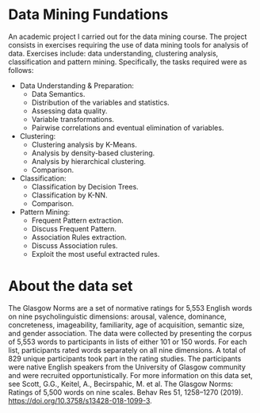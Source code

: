 # Data Mining Fundations
An academic project I carried out for the data mining course. The project consists in exercises requiring the use of data mining tools for analysis of data. Exercises include: data understanding, clustering analysis, classification and pattern mining. Specifically, the tasks required were as follows:
* Data Understanding & Preparation:
  - Data Semantics.
  - Distribution of the variables and statistics.
  - Assessing data quality.
  - Variable transformations.
  - Pairwise correlations and eventual elimination of variables.
* Clustering:
  - Clustering analysis by K-Means.
  - Analysis by density-based clustering.
  - Analysis by hierarchical clustering.
  - Comparison.
* Classification:
  - Classification by Decision Trees.
  - Classification by K-NN.
  - Comparison.
* Pattern Mining:
  - Frequent Pattern extraction.
  - Discuss Frequent Pattern.
  - Association Rules extraction.
  - Discuss Association rules.
  - Exploit the most useful extracted rules.

# About the data set
The Glasgow Norms are a set of normative ratings for 5,553 English words on nine psycholinguistic dimensions: arousal, valence, dominance, concreteness, imageability, familiarity, age of acquisition, semantic size, and gender association. The data were collected by presenting the corpus of 5,553 words to participants in lists of either 101 or 150 words. For each list, participants rated words separately on all nine dimensions. A total of 829 unique participants took part in the rating studies. The participants were native English speakers from the University of Glasgow community and were recruited opportunistically. For more information on this data set,  see Scott, G.G., Keitel, A., Becirspahic, M. et al. The Glasgow Norms: Ratings of 5,500 words on nine scales. Behav Res 51, 1258–1270 (2019). https://doi.org/10.3758/s13428-018-1099-3.
